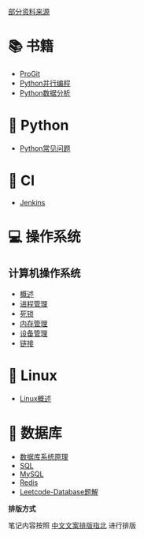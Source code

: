 [部分资料来源](https://github.com/CyC2018/CS-Notes)

# 📚 书籍
+ [ProGit](./书籍/ProGi)
+ [Python并行编程](./书籍/Python并行编程)
+ [Python数据分析](./书籍/Python数据分析)
# 🐍 Python
+ [Python常见问题](./Python/Python常见问题)

# 👮 CI
+ [Jenkins](./Jenkins)

# 💻 操作系统
## 计算机操作系统
+ [概述](./操作系统/概述.md)
+ [进程管理](./操作系统/进程管理.md)
+ [死锁](./操作系统/死锁.md)
+ [内存管理](./操作系统/内存管理.md)
+ [设备管理](./操作系统/设备管理.md)
+ [链接](./操作系统/链接.md)

# 🤖 Linux
+ [Linux概述](Linux.md)

# 💾 数据库
+ [数据库系统原理](./数据库/数据库系统原理)
+ [SQL](./数据库/SQL)
+ [MySQL](./数据库/MySQL)
+ [Redis](./数据库/Redis)
+ [Leetcode-Database题解](./数据库/Leetcode-Database题解)

**排版方式**

笔记内容按照 [中文文案排版指北](https://github.com/sparanoid/chinese-copywriting-guidelines) 进行排版